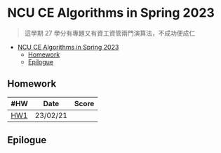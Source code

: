 # NCU CE Algorithms in Spring 2023

> 這學期 27 學分有專題又有資工資管兩門演算法，不成功便成仁

- [NCU CE Algorithms in Spring 2023](#ncu-ce-algorithms-in-spring-2023)
  - [Homework](#homework)
  - [Epilogue](#epilogue)

## Homework

| #HW                     | Date     | Score |
| ----------------------- | -------- | ----- |
| [HW1](./homeworks/hw1/) | 23/02/21 |       |

## Epilogue
